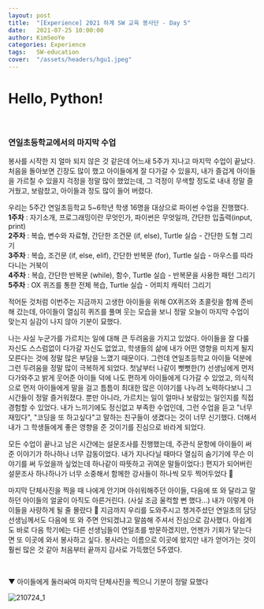 ```yaml
---
layout: post
title:  "[Experience] 2021 하계 SW 교육 봉사단 - Day 5"
date:   2021-07-25 10:00:00
author: KimSeoYe
categories: Experience
tags:   SW-education
cover:  "/assets/headers/hgu1.jpeg"
---
```

# Hello, Python!

<br>

### 연일초등학교에서의 마지막 수업

봉사를 시작한 지 얼마 되지 않은 것 같은데 어느새 5주가 지나고 마지막 수업이 끝났다. 처음을 돌아보면 긴장도 많이 했고 아이들에게 잘 다가갈 수 있을지, 내가 즐겁게 아이들을 가르칠 수 있을지 걱정을 정말 많이 했었는데, 그 걱정이 무색할 정도로 내내 정말 즐거웠고, 보람찼고, 아이들과 정도 많이 들어 버렸다. 

우리는 5주간 연일초등학교 5~6학년 학생 16명을 대상으로 파이썬 수업을 진행했다. <br>
**1주차** : 자기소개, 프로그래밍이란 무엇인가, 파이썬은 무엇일까, 간단한 입출력(input, print)<br>
**2주차** : 복습, 변수와 자료형, 간단한 조건문 (if, else),  Turtle 실습 - 간단한 도형 그리기<br>
**3주차** : 복습, 조건문 (if, else, elif), 간단한 반복문 (for), Turtle 실습 - 마우스를 따라다니는 거북이<br>
**4주차** : 복습, 간단한 반복문 (while), 함수, Turtle 실습 - 반복문을 사용한 패턴 그리기<br>
**5주차** : OX 퀴즈를 통한 전체 복습, Turtle 실습 - 어피치 캐릭터 그리기

적어둔 것처럼 이번주는 지금까지 고생한 아이들을 위해 OX퀴즈와 초콜릿을 함께 준비해 갔는데, 아이들이 열심히 퀴즈를 풀며 웃는 모습을 보니 정말 오늘이 마지막 수업이 맞는지 실감이 나지 않아 기분이 묘했다.

나는 사실 누군가를 가르치는 일에 대해 큰 두려움을 가지고 있었다. 아이들을 잘 다룰 자신도 스스럼없이 다가갈 자신도 없었고, 학생들의 삶에 내가 어떤 영향을 미치게 될지 모른다는 것에 정말 많은 부담을 느꼈기 때문이다. 그런데 연일초등학교 아이들 덕분에 그런 두려움을 정말 많이 극복하게 되었다. 첫날부터 나같이 뻣뻣한(?) 선생님에게 먼저 다가와주고 밝게 웃어준 아이들 덕에 나도 편하게 아이들에게 다가갈 수 있었고, 의식적으로 먼저 아이들에게 말을 걸고 틈틈이 최대한 많은 이야기를 나누려 노력하다보니 그 시간들이 정말 즐거워졌다. 뿐만 아니라, 가르치는 일이 얼마나 보람있는 일인지를 직접 경험할 수 있었다. 내가 느끼기에도 정신없고 부족한 수업인데, 그런 수업을 듣고 "너무 재밌다", "코딩을 또 하고싶다"고 말하는 친구들이 생겼다는 것이 너무 신기했다. 더해서 내가 그 학생들에게 좋은 영향을 준 것이기를 진심으로 바라게 되었다.

모든 수업이 끝나고 남은 시간에는 설문조사를 진행했는데, 주관식 문항에 아이들이 써준 이야기가 하나하나 너무 감동이었다. 내가 지나다닐 때마다 열심히 숨기기에 무슨 이야기를 써 두었을까 싶었는데 하나같이 따뜻하고 귀여운 말들이었다:) 편지가 되어버린 설문조사 하나하나가 너무 소중해서 함께한 강사들이 하나씩 모두 찍어두었다 🥰

마지막 단체사진을 찍을 때 나에게 안기며 아쉬워해주던 아이들, 다음에 또 와 달라고 말하던 아이들의 얼굴이 아직도 아른거린다. (사실 조금 울컥할 뻔 했다...) 내가 이렇게 아이들을 사랑하게 될 줄 몰랐다 🥲 지금까지 우리를 도와주시고 챙겨주셨던 연일초의 담당 선생님께서도 다음에 또 와 주면 안되겠냐고 말씀해 주셔서 진심으로 감사했다. 아쉽게도 바로 다음 학기에는 다른 선생님들이 연일초를 방문하겠지만, 언젠가 기회가 닿는다면 또 이곳에 와서 봉사하고 싶다. 봉사라는 이름으로 이곳에 왔지만 내가 얻어가는 것이 훨씬 많은 것 같아 처음부터 끝까지 감사로 가득했던 5주였다.

<br>

▼ 아이들에게 둘러싸여 마지막 단체사진을 찍으니 기분이 정말 묘했다<br>

![210724_1](https://drive.google.com/uc?id=1PINBFVD57CU6YaWYOnb6ApnmwL3160C8)<br>
